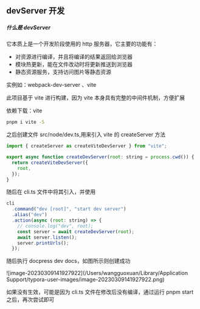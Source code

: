 ## devServer 开发

##### 什么是 devServer

它本质上是一个开发阶段使用的 http 服务器，它主要的功能有：

- 对资源进行编译，并且将编译的结果返回给浏览器
- 模块热更新，能在文件改动时将更新推送到浏览器
- 静态资源服务，支持访问图片等静态资源

实例如：webpack-dev-server 、vite

此项目基于 vite 进行构建，因为 vite 本身具有完整的中间件机制，方便扩展

依赖下载：vite

```bash
pnpm i vite -S
```

之后创建文件 src/node/dev.ts,用来引入 vite 的 createServer 方法

```js
import { createServer as createViteDevServer } from "vite";

export async function createDevServer(root: string = process.cwd()) {
  return createViteDevServer({
    root,
  });
}
```

随后在 cli.ts 文件中将其引入，并使用

```js
cli
  .command("dev [root]", "start dev server")
  .alias("dev")
  .action(async (root: string) => {
    // console.log("dev", root);
    const server = await createDevServer(root);
    await server.listen();
    server.printUrls();
  });
```

随后执行 docpress dev docs，如图所示则创建成功

![image-20230309141927922](/Users/wangguoxuan/Library/Application Support/typora-user-images/image-20230309141927922.png)

如果没有生效，可能是因为 cli.ts 文件在修改后没有编译，通过运行 pnpm start 之后，再次尝试即可
